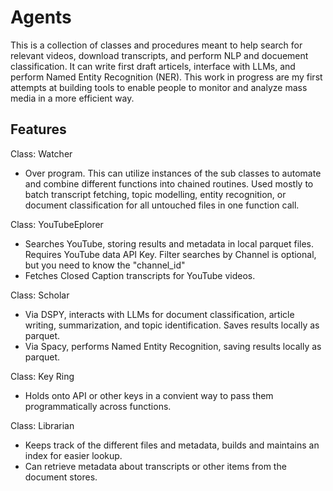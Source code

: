 # Agents

This is a collection of classes and procedures meant to help search for relevant videos, download transcripts, and perform NLP and docuement classification. It can write first draft articels, interface with LLMs, and perform Named Entity Recognition (NER). This work in progress are my first attempts at building tools to enable people to monitor and analyze mass media in a more efficient way.

## Features

Class: Watcher

- Over program. This can utilize instances of the sub classes to automate and combine different functions into chained routines. Used mostly to batch transcript fetching, topic modelling, entity recognition, or document classification for all untouched files in one function call.

Class: YouTubeEplorer

- Searches YouTube, storing results and metadata in local parquet files. Requires YouTube data API Key. Filter searches by Channel is optional, but you need to know the "channel_id"
- Fetches Closed Caption transcripts for YouTube videos.

Class: Scholar

- Via DSPY, interacts with LLMs for document classification, article writing, summarization, and topic identification. Saves results locally as parquet.
- Via Spacy, performs Named Entity Recognition, saving results locally as parquet.

Class: Key Ring

- Holds onto API or other keys in a convient way to pass them programmatically across functions.

Class: Librarian

- Keeps track of the different files and metadata, builds and maintains an index for easier lookup.
- Can retrieve metadata about transcripts or other items from the document stores.
